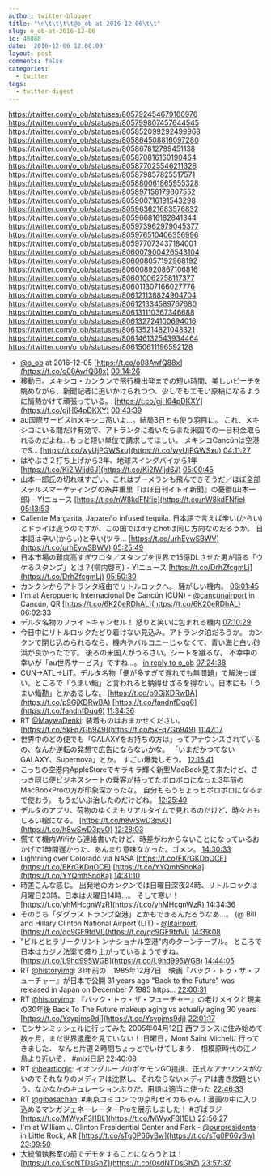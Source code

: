 ```yaml
---
author: twitter-blogger
title: "\n\t\t\t\t@o_ob at 2016-12-06\t\t"
slug: o_ob-at-2016-12-06
id: 40088
date: '2016-12-06 12:00:00'
layout: post
comments: false
categories:
  - twitter
tags:
  - twitter-digest
---
```


https://twitter.com/o_ob/statuses/805792454679166976 https://twitter.com/o_ob/statuses/805799807457644545 https://twitter.com/o_ob/statuses/805852099292499968 https://twitter.com/o_ob/statuses/805864508816097280 https://twitter.com/o_ob/statuses/805867812799451138 https://twitter.com/o_ob/statuses/805870816160190464 https://twitter.com/o_ob/statuses/805877025546211328 https://twitter.com/o_ob/statuses/805879857825517571 https://twitter.com/o_ob/statuses/805880061865955328 https://twitter.com/o_ob/statuses/805897156179607552 https://twitter.com/o_ob/statuses/805900716191543298 https://twitter.com/o_ob/statuses/805963621683576832 https://twitter.com/o_ob/statuses/805966816182841344 https://twitter.com/o_ob/statuses/805973962979045377 https://twitter.com/o_ob/statuses/805976510406356996 https://twitter.com/o_ob/statuses/805977073437184001 https://twitter.com/o_ob/statuses/806007900426543104 https://twitter.com/o_ob/statuses/806008057192968192 https://twitter.com/o_ob/statuses/806008920867106816 https://twitter.com/o_ob/statuses/806010062758117377 https://twitter.com/o_ob/statuses/806011307166027776 https://twitter.com/o_ob/statuses/806121138824904704 https://twitter.com/o_ob/statuses/806121334589767680 https://twitter.com/o_ob/statuses/806131110367346688 https://twitter.com/o_ob/statuses/806132724100694016 https://twitter.com/o_ob/statuses/806135214821048321 https://twitter.com/o_ob/statuses/806146132543934464 https://twitter.com/o_ob/statuses/806150611196592128  

*   [@o_ob](https://twitter.com/o_ob) at 2016-12-05 [https://t.co/o08AwfQ88x](https://t.co/o08AwfQ88x) [00:14:26](https://twitter.com/o_ob/statuses/805792454679166976)
*   移動日。メキシコ・カンクンで飛行機出発までの短い時間、美しいビーチを眺めながら、新聞記者に追いかけられつつ、少しでもエモい原稿になるように情熱かけて頑張っている。 [https://t.co/gjH64pDKXY](https://t.co/gjH64pDKXY) [00:43:39](https://twitter.com/o_ob/statuses/805799807457644545)
*   au国際サービスinメキシコ高いよ...。結局3日とも使う羽目に。 これ、メキシコにいる間だけ有効で、アトランタに着いたらまた米国での一日料金取られるのだよね...もっと短い単位で請求してほしい。 メキシコCancúnは空港でS… [https://t.co/wyUjPGWSxu](https://t.co/wyUjPGWSxu) [04:11:27](https://twitter.com/o_ob/statuses/805852099292499968)
*   はやぶさ２打ち上げから2年、地球スイングバイから1年 [https://t.co/Ki2lWljd6J](https://t.co/Ki2lWljd6J) [05:00:45](https://twitter.com/o_ob/statuses/805864508816097280)
*   山本一郎氏の切れ味すごい、これはブーメランも飛んできそうだ／ほぼ全部ステルスマーケティングの糸井重里『ほぼ日刊イトイ新聞』の憂鬱(山本一郎) - Y!ニュース [https://t.co/nW8kdFNfie](https://t.co/nW8kdFNfie) [05:13:53](https://twitter.com/o_ob/statuses/805867812799451138)
*   Caliente Margarita, Japareño infused tequila. 日本語で言えば辛い(からい)とドライは違うのですが、この国ではdryとhotは同じ方向なのだろうか。 日本語は辛い(からい)と辛い(ツラ… [https://t.co/urhEywSBWV](https://t.co/urhEywSBWV) [05:25:49](https://twitter.com/o_ob/statuses/805870816160190464)
*   日本市場の難度高すぎワロタ／スタンプを世界で15億DLさせた男が語る「ウケるスタンプ」とは？(柳内啓司) - Y!ニュース [https://t.co/DrhZfcgmLj](https://t.co/DrhZfcgmLj) [05:50:30](https://twitter.com/o_ob/statuses/805877025546211328)
*   カンクンからアトランタ経由でリトルロックへ。 騒がしい機内。 [06:01:45](https://twitter.com/o_ob/statuses/805879857825517571)
*   I'm at Aeropuerto Internacional De Cancún (CUN) - [@cancunairport](https://twitter.com/cancunairport) in Cancún, QR [https://t.co/6K20eRDhAL](https://t.co/6K20eRDhAL) [06:02:33](https://twitter.com/o_ob/statuses/805880061865955328)
*   デルタ名物のフライトキャンセル！ 怒りと笑いに包まれる機内 [07:10:29](https://twitter.com/o_ob/statuses/805897156179607552)
*   今日中にリトルロックたどり着けない見込み。アトランタ泊だろうか。 カンクンで閉じ込められるなら、機内やバルコニーじゃなくて、青い海と白い砂浜が良かったです。 後ろの米国人がうるさい。シートを蹴るな。 不幸中の幸いが「au世界サービス」ですね...。 [in reply to o_ob](https://twitter.com/o_ob/statuses/805897156179607552) [07:24:38](https://twitter.com/o_ob/statuses/805900716191543298)
*   CUN→ATL→LIT。デルタ名物「便が多すぎて遅れても無問題」で解決っぽい。ところで「うまい鮨」と言われると納得せざるを得ない。日本にも「うまい鮨勘」とかあるしな。 [https://t.co/p9GjXDRwBA](https://t.co/p9GjXDRwBA) [https://t.co/fandnfDqq6](https://t.co/fandnfDqq6) [11:34:36](https://twitter.com/o_ob/statuses/805963621683576832)
*   RT [@MaywaDenki](https://twitter.com/MaywaDenki): 装着ものはおまかせください。 [https://t.co/5kFq7Gb949](https://t.co/5kFq7Gb949) [11:47:17](https://twitter.com/o_ob/statuses/805966816182841344)
*   世界中のどの便でも「GALAXYをお持ちの方は」ってアナウンスされているの、なんか逆転の発想で広告にならないかな。 「いまだかつてないGALAXY、Supernova」とか。 すごい爆発しそう。 [12:15:41](https://twitter.com/o_ob/statuses/805973962979045377)
*   こっちの空港内AppleStoreでキラキラ輝く新型MacBook見て来たけど、さっき同じ便ビジネスシートの乗客が持ってたボロボロになった3年前のMacBookProの方が印象深かったな。 自分ももうちょっとボロボロになるまで使おう。 もうだいぶ治したのだけどね。 [12:25:49](https://twitter.com/o_ob/statuses/805976510406356996)
*   デルタのアプリ、荷物のゆくえもリアルタイムで見れるのだけど、時々おもしろい絵になる。 [https://t.co/h8wSwD3pvO](https://t.co/h8wSwD3pvO) [12:28:03](https://twitter.com/o_ob/statuses/805977073437184001)
*   慌てて機内Wifiから連絡書いたけど、時差がわからないことになっているおかげで1時間遅かった、あんまり意味なかった。ゴメン。 [14:30:33](https://twitter.com/o_ob/statuses/806007900426543104)
*   Lightning over Colorado via NASA [https://t.co/EKrGKDqOCE](https://t.co/EKrGKDqOCE) [https://t.co/YYQmhSnoKa](https://t.co/YYQmhSnoKa) [14:31:10](https://twitter.com/o_ob/statuses/806008057192968192)
*   時差こんな感じ。 出発地のカンクンでは日曜日深夜24時、リトルロックは月曜日23時、日本は火曜日14時...。 そして寒い！ [https://t.co/yhMHcgnWzR](https://t.co/yhMHcgnWzR) [14:34:36](https://twitter.com/o_ob/statuses/806008920867106816)
*   そのうち「ダグラス トランプ空港」とかもできるんだろうなあ...。 (@ Bill and Hillary Clinton National Airport (LIT) - [@litairport](https://twitter.com/litairport)) [https://t.co/qc9GF9tdVI](https://t.co/qc9GF9tdVI) [14:39:08](https://twitter.com/o_ob/statuses/806010062758117377)
*   "ビルとヒラリークリントンナショナル空港"内のターンテーブル。 ところで日本はカジノ法案で盛り上がっているようですね。 [https://t.co/L9hd995WGB](https://t.co/L9hd995WGB) [14:44:05](https://twitter.com/o_ob/statuses/806011307166027776)
*   RT [@historyimg](https://twitter.com/historyimg): 31年前の　1985年12月7日　映画『バック・トゥ・ザ・フューチャー』が日本で公開 31 years ago "Back to the Future" was released in Japan on December 7 1985 https… [22:00:31](https://twitter.com/o_ob/statuses/806121138824904704)
*   RT [@historyimg](https://twitter.com/historyimg): 『バック・トゥ・ザ・フューチャー』の老けメイクと現実の30年後 Back To The Future makeup aging vs actually aging 30 years [https://t.co/Ysypjms9dj](https://t.co/Ysypjms9dj) [22:01:17](https://twitter.com/o_ob/statuses/806121334589767680)
*   モンサンミッシェルに行ってみた 2005年04月12日 西フランスに住み始めて数ヶ月，まだ世界遺産を見ていない！ 日曜日，Mont Saint Michelに行ってきました． なんと片道２時間ちょっとでいけてしまう． 相模原時代の江ノ島より近いぞ． [#mixi](https://twitter.com/search?q=%23mixi&src=hash)日記 [22:40:08](https://twitter.com/o_ob/statuses/806131110367346688)
*   RT [@heartlogic](https://twitter.com/heartlogic): イオングループのポケモンGO提携、正式なアナウンスがないのでそれなりのメディアは沈黙し、それならないメディアは書き放題という、なかなかのキュレーションぶりだ。用語は適当に使った [22:46:33](https://twitter.com/o_ob/statuses/806132724100694016)
*   RT [@gibasachan](https://twitter.com/gibasachan): #東京コミコン での京町セイカちゃん！漫画の中に入り込めるマンガジェネーレーターProを展示しました！ #ぎばラジ [https://t.co/MWyxF3I1BL](https://t.co/MWyxF3I1BL) [22:56:27](https://twitter.com/o_ob/statuses/806135214821048321)
*   I'm at William J. Clinton Presidential Center and Park - [@ourpresidents](https://twitter.com/ourpresidents) in Little Rock, AR [https://t.co/sTg0P66yBw](https://t.co/sTg0P66yBw) [23:39:50](https://twitter.com/o_ob/statuses/806146132543934464)
*   大統領執務室の前でデモをすることになろうとは！ [https://t.co/0sdNTDsGhZ](https://t.co/0sdNTDsGhZ) [23:57:37](https://twitter.com/o_ob/statuses/806150611196592128)